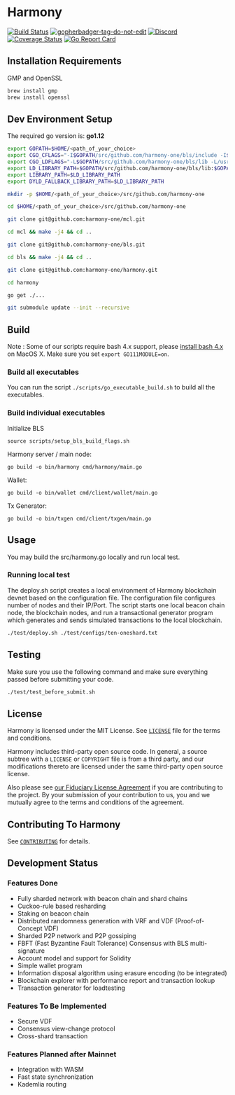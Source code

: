 # Harmony

[![Build Status](https://travis-ci.com/harmony-one/harmony.svg?token=DnoYvYiTAk7pqTo9XsTi&branch=master)](https://travis-ci.com/harmony-one/harmony)
<a href='https://github.com/jpoles1/gopherbadger' target='_blank'>![gopherbadger-tag-do-not-edit](https://img.shields.io/badge/Go%20Coverage-45%25-brightgreen.svg?longCache=true&style=flat)</a>
<a href="https://discord.gg/kdf8a6T">![Discord](https://img.shields.io/discord/532383335348043777.svg)</a>
[![Coverage Status](https://coveralls.io/repos/github/harmony-one/harmony/badge.svg?branch=master)](https://coveralls.io/github/harmony-one/harmony?branch=master)
[![Go Report Card](https://goreportcard.com/badge/github.com/harmony-one/harmony)](https://goreportcard.com/report/github.com/harmony-one/harmony)

## Installation Requirements

GMP and OpenSSL

```bash
brew install gmp
brew install openssl
```

## Dev Environment Setup

The required go version is: **go1.12**

```bash
export GOPATH=$HOME/<path_of_your_choice>
export CGO_CFLAGS="-I$GOPATH/src/github.com/harmony-one/bls/include -I$GOPATH/src/github.com/harmony-one/mcl/include -I/usr/local/opt/openssl/include"
export CGO_LDFLAGS="-L$GOPATH/src/github.com/harmony-one/bls/lib -L/usr/local/opt/openssl/lib"
export LD_LIBRARY_PATH=$GOPATH/src/github.com/harmony-one/bls/lib:$GOPATH/src/github.com/harmony-one/mcl/lib:/usr/local/opt/openssl/lib
export LIBRARY_PATH=$LD_LIBRARY_PATH
export DYLD_FALLBACK_LIBRARY_PATH=$LD_LIBRARY_PATH

mkdir -p $HOME/<path_of_your_choice>/src/github.com/harmony-one

cd $HOME/<path_of_your_choice>/src/github.com/harmony-one

git clone git@github.com:harmony-one/mcl.git

cd mcl && make -j4 && cd ..

git clone git@github.com:harmony-one/bls.git

cd bls && make -j4 && cd ..

git clone git@github.com:harmony-one/harmony.git

cd harmony

go get ./...

git submodule update --init --recursive

```

## Build

Note : Some of our scripts require bash 4.x support, please [install bash 4.x](http://tldrdevnotes.com/bash-upgrade-3-4-macos) on MacOS X.
Make sure you set `export GO111MODULE=on`.

### Build all executables

You can  run the script `./scripts/go_executable_build.sh` to build all the executables.

### Build individual executables

Initialize BLS 
```
source scripts/setup_bls_build_flags.sh
```

Harmony server / main node:

```
go build -o bin/harmony cmd/harmony/main.go
```

Wallet:

```
go build -o bin/wallet cmd/client/wallet/main.go
```

Tx Generator:

```
go build -o bin/txgen cmd/client/txgen/main.go
```

## Usage

You may build the src/harmony.go locally and run local test.

### Running local test

The deploy.sh script creates a local environment of Harmony blockchain devnet based on the configuration file.
The configuration file configures number of nodes and their IP/Port.
The script starts one local beacon chain node, the blockchain nodes, and run a transactional generator program which generates and sends simulated transactions to the local blockchain.

```bash
./test/deploy.sh ./test/configs/ten-oneshard.txt
```

## Testing

Make sure you use the following command and make sure everything passed before submitting your code.

```bash
./test/test_before_submit.sh
```

## License

Harmony is licensed under the MIT License. See [`LICENSE`](LICENSE) file for
the terms and conditions.

Harmony includes third-party open source code. In general, a source subtree
with a `LICENSE` or `COPYRIGHT` file is from a third party, and our
modifications thereto are licensed under the same third-party open source
license.

Also please see [our Fiduciary License Agreement](FLA.md) if you are
contributing to the project. By your submission of your contribution to us, you
and we mutually agree to the terms and conditions of the agreement.

## Contributing To Harmony

See [`CONTRIBUTING`](CONTRIBUTING.md) for details.

## Development Status

### Features Done

- Fully sharded network with beacon chain and shard chains
- Cuckoo-rule based resharding
- Staking on beacon chain
- Distributed randomness generation with VRF and VDF (Proof-of-Concept VDF)
- Sharded P2P network and P2P gossiping
- FBFT (Fast Byzantine Fault Tolerance) Consensus with BLS multi-signature
- Account model and support for Solidity
- Simple wallet program
- Information disposal algorithm using erasure encoding (to be integrated)
- Blockchain explorer with performance report and transaction lookup
- Transaction generator for loadtesting

### Features To Be Implemented

- Secure VDF
- Consensus view-change protocol
- Cross-shard transaction

### Features Planned after Mainnet

- Integration with WASM
- Fast state synchronization
- Kademlia routing
